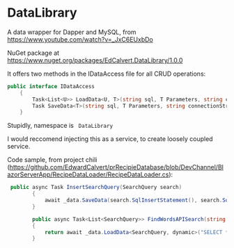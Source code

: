 # DataLibrary
A data wrapper for Dapper and MySQL, from https://www.youtube.com/watch?v=_JxC6EUxbDo


NuGet package at https://www.nuget.org/packages/EdCalvert.DataLibrary/1.0.0

It offers two methods in the IDataAccess file for all CRUD operations:
```C#
public interface IDataAccess
    {
        Task<List<U>> LoadData<U, T>(string sql, T Parameters, string connectionString);
        Task SaveData<T>(string sql, T Parameters, string connectionString);
    }
```

Stupidly, namespace is ``` DataLibrary```

I would reccomend injecting this as a service, to create loosely coupled service. 


Code sample, from project chili (https://github.com/EdwardCalvert/prRecipieDatabase/blob/DevChannel/BlazorServerApp/RecipeDataLoader/RecipeDataLoader.cs):
```C#
 public async Task InsertSearchQuery(SearchQuery search)
        {
            await _data.SaveData(search.SqlInsertStatement(), search.SqlAnonymousType(), _config.GetConnectionString("recipeDatabase"));
        }

        public async Task<List<SearchQuery>> FindWordsAPISearch(string search)
        {
            return await _data.LoadData<SearchQuery, dynamic>("SELECT * FROM SearchQuery WHERE SearchTerm = @searchTerm", new { searchTerm = search }, _config.GetConnectionString("recipeDatabase"));
        }
```
